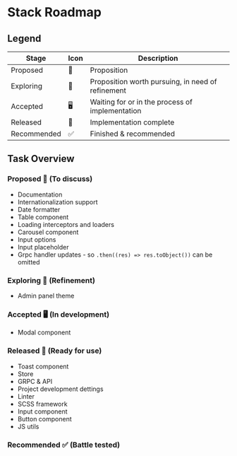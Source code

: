 # Stack Roadmap

## Legend

| Stage       | Icon | Description                                       |
| ----------- | ---- | ------------------------------------------------- |
| Proposed    | 💬   | Proposition                                       |
| Exploring   | 🧠   | Proposition worth pursuing, in need of refinement |
| Accepted    | 🖥    | Waiting for or in the process of implementation   |
| Released    | 🚀   | Implementation complete                           |
| Recommended | ✅   | Finished & recommended                            |

## Task Overview

### Proposed 💬 (To discuss)

- Documentation
- Internationalization support
- Date formatter
- Table component
- Loading interceptors and loaders
- Carousel component
- Input options
- Input placeholder
- Grpc handler updates - so `.then((res) => res.toObject())` can be omitted

### Exploring 🧠 (Refinement)

- Admin panel theme

### Accepted 🖥 (In development)

- Modal component

### Released 🚀 (Ready for use)

- Toast component
- Store
- GRPC & API
- Project development dettings
- Linter
- SCSS framework
- Input component
- Button component
- JS utils

### Recommended ✅ (Battle tested)
